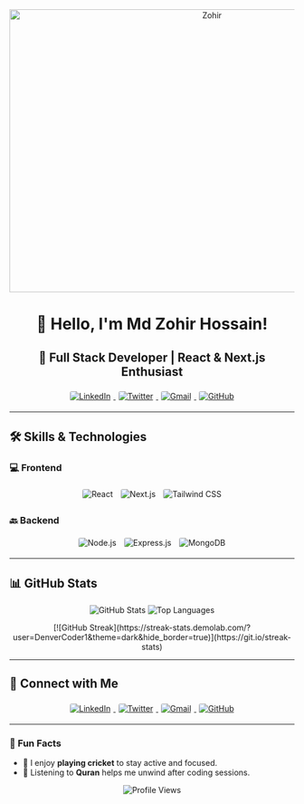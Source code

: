<div align="center">
  <a>
    <img src="https://i.ibb.co/N6MDk18q/Zohir.jpg" alt="Zohir" border="0" height="500px" width="700px" />
  </a>
</div>

<h1 align="center">👋 Hello, I'm Md Zohir Hossain!</h1>
<h2 align="center">🚀 Full Stack Developer | React & Next.js Enthusiast</h2>

<p align="center">
  <a href="https://www.linkedin.com/in/md-zohir-hossain-018b641b2/">
    <img src="https://img.shields.io/badge/LinkedIn-0A66C2?style=for-the-badge&logo=linkedin&logoColor=white" alt="LinkedIn" style="padding: 5px; border-radius: 8px;">
  </a>
  <a href="https://x.com/500JahirRaihan">
    <img src="https://img.shields.io/badge/Twitter-1DA1F2?style=for-the-badge&logo=twitter&logoColor=white" alt="Twitter" style="padding: 5px; border-radius: 8px;">
  </a>
  <a href="mailto:mdzohirhossain500@gmail.com">
    <img src="https://img.shields.io/badge/Gmail-EA4335?style=for-the-badge&logo=gmail&logoColor=white" alt="Gmail" style="padding: 5px; border-radius: 8px;">
  </a>
  <a href="https://github.com/zohir26">
    <img src="https://img.shields.io/badge/GitHub-181717?style=for-the-badge&logo=github&logoColor=white" alt="GitHub" style="padding: 5px; border-radius: 8px;">
  </a>
</p>

---

## 🛠 Skills & Technologies

### 💻 Frontend
<p align="center">
  <img src="https://img.shields.io/badge/-React-61DAFB?style=for-the-badge&logo=react&logoColor=black" alt="React" style="padding: 5px; border-radius: 8px;">
  <img src="https://img.shields.io/badge/-Next.js-000000?style=for-the-badge&logo=next.js&logoColor=white" alt="Next.js" style="padding: 5px; border-radius: 8px;">
  <img src="https://img.shields.io/badge/-Tailwind%20CSS-06B6D4?style=for-the-badge&logo=tailwind-css&logoColor=white" alt="Tailwind CSS" style="padding: 5px; border-radius: 8px;">
</p>

### 🔙 Backend
<p align="center">
  <img src="https://img.shields.io/badge/-Node.js-339933?style=for-the-badge&logo=node.js&logoColor=white" alt="Node.js" style="padding: 5px; border-radius: 8px;">
  <img src="https://img.shields.io/badge/-Express.js-000000?style=for-the-badge&logo=express&logoColor=white" alt="Express.js" style="padding: 5px; border-radius: 8px;">
  <img src="https://img.shields.io/badge/-MongoDB-47A248?style=for-the-badge&logo=mongodb&logoColor=white" alt="MongoDB" style="padding: 5px; border-radius: 8px;">
</p>

---

## 📊 GitHub Stats
<p align="center">
  <img src="https://github-readme-stats.vercel.app/api?username=zohir26&show_icons=true&theme=dark" alt="GitHub Stats">
  <img src="https://github-readme-stats.vercel.app/api/top-langs/?username=zohir26&layout=compact&theme=dark" alt="Top Languages">
</p>
<p align="center">
 [![GitHub Streak](https://streak-stats.demolab.com/?user=DenverCoder1&theme=dark&hide_border=true)](https://git.io/streak-stats)
</p>

---

## 🔗 Connect with Me
<p align="center">
  <a href="https://www.linkedin.com/in/md-zohir-hossain-018b641b2/">
    <img src="https://img.shields.io/badge/LinkedIn-0A66C2?style=for-the-badge&logo=linkedin&logoColor=white" alt="LinkedIn" style="padding: 5px; border-radius: 8px;">
  </a>
  <a href="https://x.com/500JahirRaihan">
    <img src="https://img.shields.io/badge/Twitter-1DA1F2?style=for-the-badge&logo=twitter&logoColor=white" alt="Twitter" style="padding: 5px; border-radius: 8px;">
  </a>
  <a href="mailto:mdzohirhossain500@gmail.com">
    <img src="https://img.shields.io/badge/Gmail-EA4335?style=for-the-badge&logo=gmail&logoColor=white" alt="Gmail" style="padding: 5px; border-radius: 8px;">
  </a>
  <a href="https://github.com/zohir26">
    <img src="https://img.shields.io/badge/GitHub-181717?style=for-the-badge&logo=github&logoColor=white" alt="GitHub" style="padding: 5px; border-radius: 8px;">
  </a>
</p>

---

### 🎉 Fun Facts

- 🏃 I enjoy **playing cricket** to stay active and focused.
- 🎸 Listening to **Quran** helps me unwind after coding sessions.

<p align="center">
  <img src="https://komarev.com/ghpvc/?username=zohir26&style=flat-square&color=blue" alt="Profile Views">
</p>
